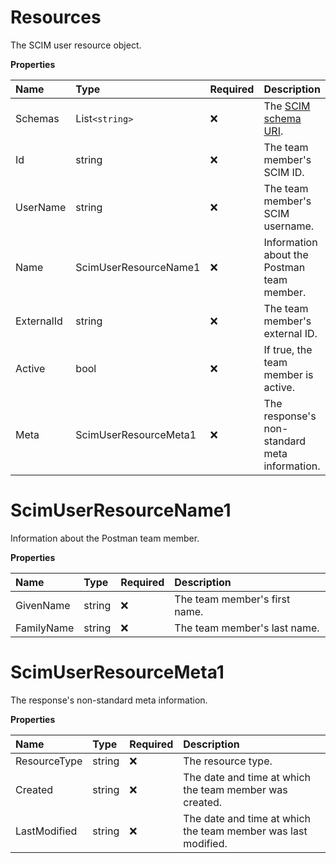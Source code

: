 # Resources

The SCIM user resource object.

**Properties**

| Name       | Type                  | Required | Description                                                              |
| :--------- | :-------------------- | :------- | :----------------------------------------------------------------------- |
| Schemas    | List`<string>`        | ❌       | The [SCIM schema URI](https://www.iana.org/assignments/scim/scim.xhtml). |
| Id         | string                | ❌       | The team member's SCIM ID.                                               |
| UserName   | string                | ❌       | The team member's SCIM username.                                         |
| Name       | ScimUserResourceName1 | ❌       | Information about the Postman team member.                               |
| ExternalId | string                | ❌       | The team member's external ID.                                           |
| Active     | bool                  | ❌       | If true, the team member is active.                                      |
| Meta       | ScimUserResourceMeta1 | ❌       | The response's non-standard meta information.                            |

# ScimUserResourceName1

Information about the Postman team member.

**Properties**

| Name       | Type   | Required | Description                   |
| :--------- | :----- | :------- | :---------------------------- |
| GivenName  | string | ❌       | The team member's first name. |
| FamilyName | string | ❌       | The team member's last name.  |

# ScimUserResourceMeta1

The response's non-standard meta information.

**Properties**

| Name         | Type   | Required | Description                                                   |
| :----------- | :----- | :------- | :------------------------------------------------------------ |
| ResourceType | string | ❌       | The resource type.                                            |
| Created      | string | ❌       | The date and time at which the team member was created.       |
| LastModified | string | ❌       | The date and time at which the team member was last modified. |

<!-- This file was generated by liblab | https://liblab.com/ -->
